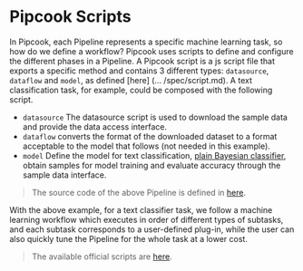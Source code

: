 # Pipcook Scripts

In Pipcook, each Pipeline represents a specific machine learning task, so how do we define a workflow? Pipcook uses scripts to define and configure the different phases in a Pipeline. A Pipcook script is a js script file that exports a specific method and contains 3 different types: `datasource`, `dataflow` and `model`, as defined [here] (... /spec/script.md). A text classification task, for example, could be composed with the following script.

- `datasource` The datasource script is used to download the sample data and provide the data access interface.
- `dataflow` converts the format of the downloaded dataset to a format acceptable to the model that follows (not needed in this example).
- `model` Define the model for text classification, [plain Bayesian classifier](https://en.wikipedia.org/wiki/Naive_Bayes_classifier), obtain samples for model training and evaluate accuracy through the sample data interface.

> The source code of the above Pipeline is defined in [here](https://github.com/alibaba/pipcook/blob/main/example/pipelines/bayes.v2.json).

With the above example, for a text classifier task, we follow a machine learning workflow which executes in order of different types of subtasks, and each subtask corresponds to a user-defined plug-in, while the user can also quickly tune the Pipeline for the whole task at a lower cost.

> The available official scripts are [here](https://github.com/imgcook/pipcook-script).
